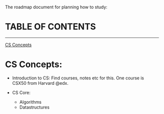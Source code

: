 The roadmap document for planning how to study:

# TABLE OF CONTENTS
-------------
[CS Concepts](#cs-concepts)

# CS Concepts:

- Introduction to CS:
Find courses, notes etc for this. One course is CSX50 from Harvard @edx.

- CS Core:
  - Algorithms
  - Datastructures


